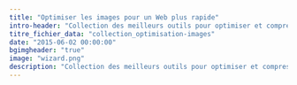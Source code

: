 ```yaml
---
title: "Optimiser les images pour un Web plus rapide"
intro-header: "Collection des meilleurs outils pour optimiser et compresser vos fichiers image."
titre_fichier_data: "collection_optimisation-images"
date: "2015-06-02 00:00:00"
bgimgheader: "true"
image: "wizard.png"
description: "Collection des meilleurs outils pour optimiser et compresser vos fichiers PNG et JPG"
---
```

